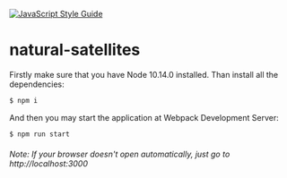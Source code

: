 [![JavaScript Style Guide](https://cdn.rawgit.com/standard/standard/master/badge.svg)](https://github.com/standard/standard)   
# natural-satellites
Firstly make sure that you have Node 10.14.0 installed. Than install all the dependencies:
```bash
$ npm i
```
And then you may start the application at Webpack Development Server:
```bash
$ npm run start
```
######  Note: *If your browser doesn't open automatically, just go to http://localhost:3000*
